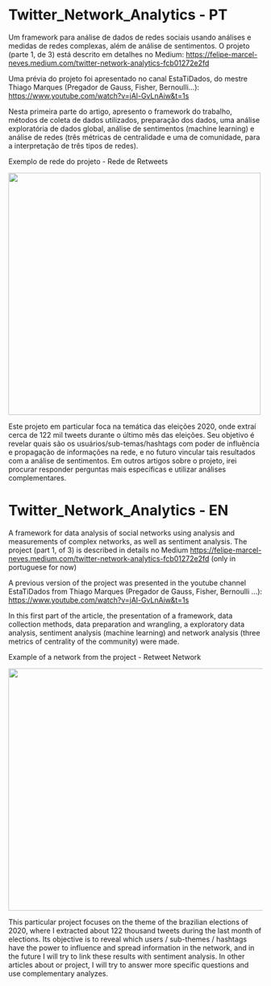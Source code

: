 # Twitter_Network_Analytics - PT
Um framework para análise de dados de redes sociais usando análises e medidas de redes complexas, além de análise de sentimentos. O projeto (parte 1, de 3) está descrito em detalhes no Medium: https://felipe-marcel-neves.medium.com/twitter-network-analytics-fcb01272e2fd

Uma prévia do projeto foi apresentado no canal EstaTiDados, do mestre Thiago Marques (Pregador de Gauss, Fisher, Bernoulli...):
https://www.youtube.com/watch?v=jAl-GvLnAiw&t=1s

Nesta primeira parte do artigo, apresento o framework do trabalho, métodos de coleta de dados utilizados, preparação dos dados, uma análise exploratória de dados global, análise de sentimentos (machine learning) e análise de redes (três métricas de centralidade e uma de comunidade, para a interpretação de três tipos de redes).

Exemplo de rede do projeto - Rede de Retweets 

<img src="https://miro.medium.com/max/1163/1*sr5O0iNHzajHfn4DgTXL1w.gif" width="500" height="480">


Este projeto em particular foca na temática das eleições 2020, onde extraí cerca de 122 mil tweets durante o último mês das eleições. Seu objetivo é revelar quais são os usuários/sub-temas/hashtags com poder de influência e propagação de informações na rede, e no futuro vincular tais resultados com a análise de sentimentos. Em outros artigos sobre o projeto, irei procurar responder perguntas mais específicas e utilizar análises complementares.


# Twitter_Network_Analytics - EN
A framework for data analysis of social networks using analysis and measurements of complex networks, as well as sentiment analysis. The project (part 1, of 3) is described in details no Medium https://felipe-marcel-neves.medium.com/twitter-network-analytics-fcb01272e2fd (only in portuguese for now)

A previous version of the project was presented in the youtube channel EstaTiDados from Thiago Marques (Pregador de Gauss, Fisher, Bernoulli ...):
https://www.youtube.com/watch?v=jAl-GvLnAiw&t=1s

In this first part of the article, the presentation of a framework, data collection methods, data preparation and wrangling, a exploratory data analysis, sentiment analysis (machine learning) and network analysis (three metrics of centrality of the community) were made.

Example of a network from the project - Retweet Network

<img src="https://miro.medium.com/max/1163/1*sr5O0iNHzajHfn4DgTXL1w.gif" width="640" height="480">


This particular project focuses on the theme of the brazilian elections of 2020, where I extracted about 122 thousand tweets during the last month of elections. Its objective is to reveal which users / sub-themes / hashtags have the power to influence and spread information in the network, and in the future I will try to link these results with sentiment analysis. In other articles about or project, I will try to answer more specific questions and use complementary analyzes.
